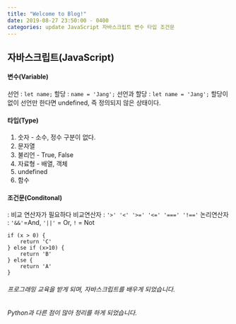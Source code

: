 ```yaml
---
title: "Welcome to Blog!"
date: 2019-08-27 23:50:00 - 0400
categories: update JavaScript 자바스크립트 변수 타입 조건문
---
```



## 자바스크립트(JavaScript)

#### 변수(Variable)
선언 : `let name;`
할당 : `name = 'Jang';`
선언과 할당 : `let name = 'Jang';`
할당이 없이 선언만 한다면 undefined, 즉 정의되지 않은 상태이다.

#### 타입(Type)
1. 숫자 - 소수, 정수 구분이 없다.
2. 문자열
3. 불리언 - True, False
4. 자료형 - 배열, 객체
5. undefined
6. 함수

#### 조건문(Conditonal)
: 비교 연산자가 필요하다
비교연산자 : `'>' '<' '>=' '<=' '===' '!=='`
논리연산자 : `'&&'`=And,   `'||'` = Or, `!` = Not
```
if (x > 0) {
	return 'C'
} else if (x>10) {
	return 'B'
} else {
	return 'A'
}
```

###### 프로그래밍 교육을 받게 되며, 자바스크립트를 배우게 되었습니다.
###### Python과 다른 점이 많아 정리를 하게 되었습니다.
